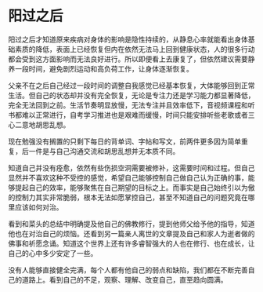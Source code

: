 # 阳过之后


阳过之后才知道原来疾病对身体的影响是隐性持续的，从静息心率就能看出身体基础素质的降低，表面上已经恢复但内在依然无法马上回到健康状态，人的很多行动都会受到这方面影响而无法良好进行。所以即便看上去康复了，但依然建议需要静养一段时间，避免剧烈运动和高负荷工作，让身体逐渐恢复。

父亲不在之后自己经过一段时间的调整自我感觉已经基本恢复，大体能够回到正常生活。但自己的状态却并没有完全恢复，无论是专注力还是学习能力都显著降低，完全无法回到之前。生活节奏明显放慢，无法专注并且效率低下，音视频课程和听书都难以正常进行，自考学习推进也是艰难而缓慢，时间只能安排听些老歌或者三心二意地胡思乱想。

现在勉强没有搁置的只剩下每日的背单词、字帖和写文，前两件更多因为简单重复，后一件是与自己沟通交流和胡思乱想并无本质不同。

知道自己并没有痊愈，依然有些伤损空洞需要被修补，这需要时间和过程。但自己显然并不喜欢这种不受控的感觉，希望自己能够控制自己做自己认为正确的事，能够提起自己的效率，能够聚焦在自己期望的目标之上。而事实是自己始终引以为傲的控制力其实非常脆弱，根本无法如愿掌控自己，甚至不知道自己的问题究竟在哪里应该如何对治。

看到和菜头的总结中明确提及他自己的佛教修行，提到他师父给予他的指导，知道他也在对治自己的烦恼。还看到另一篇亲人离世的文章提及自己和家人为逝者做的佛事和祈愿念诵。知道这个世界上还有许多睿智强大的人也在修行、也在成长，让自己的心中多少安定了一些。

没有人能够直接健全完满，每个人都有他自己的弱点和缺陷，我们都在不断完善自己的道路上。看到自己的不足，观察、理解、改变自己，直至趋向圆满。
